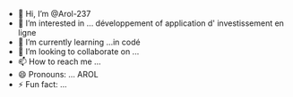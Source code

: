 - 👋 Hi, I’m @Arol-237
- 👀 I’m interested in ... développement of application d' investissement en ligne 
- 🌱 I’m currently learning ...in codé 
- 💞️ I’m looking to collaborate on ...
- 📫 How to reach me ...
- 😄 Pronouns: ... AROL 
- ⚡ Fun fact: ...

<!---
Arol-237/Arol-237 is a ✨ special ✨ repository because its `README.md` (this file) appears on your GitHub profile.
You can click the Preview link to take a look at your changes.
--->
